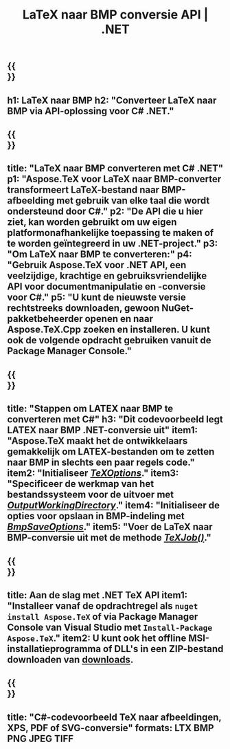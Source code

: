﻿---
translation: true
template: /_templates/_conversion-child-net.md
title: LaTeX naar BMP conversie API | .NET
description: LaTeX naar BMP conversie functionaliteit. Integreer deze on-premise .NET-bibliotheek in uw project of gebruik platformonafhankelijke applicaties om LaTeX naar BMP te converteren.
keywords: latex naar bmp api-net, latex2bmp integreer c#
url: /net/conversion/latex-to-bmp/
family: tex
platformtag: net
feature: conversion
informat: LATEX
outformat: BMP
otherformats: PNG JPEG TIFF PDF SVG XPS
---

{{<section banner>}}
---
h1: LaTeX naar BMP
h2: "Converteer LaTeX naar BMP via API-oplossing voor C# .NET."
---

{{<section overview>}}
---
title: "LaTeX naar BMP converteren met C# .NET"
p1: "Aspose.TeX voor LaTeX naar BMP-converter transformeert LaTeX-bestand naar BMP-afbeelding met gebruik van elke taal die wordt ondersteund door C#."
p2: "De API die u hier ziet, kan worden gebruikt om uw eigen platformonafhankelijke toepassing te maken of te worden geïntegreerd in uw .NET-project."
p3: "Om LaTeX naar BMP te converteren:"
p4: "Gebruik Aspose.TeX voor .NET API, een veelzijdige, krachtige en gebruiksvriendelijke API voor documentmanipulatie en -conversie voor C#."
p5: "U kunt de nieuwste versie rechtstreeks downloaden, gewoon NuGet-pakketbeheerder openen en naar Aspose.TeX.Cpp zoeken en installeren. U kunt ook de volgende opdracht gebruiken vanuit de Package Manager Console."
---

{{<section feature1>}}
---
title: "Stappen om LATEX naar BMP te converteren met C#"
h3: "Dit codevoorbeeld legt LATEX naar BMP .NET-conversie uit"
item1: "Aspose.TeX maakt het de ontwikkelaars gemakkelijk om LATEX-bestanden om te zetten naar BMP in slechts een paar regels code."
item2: "Initialiseer [*TeXOptions*](https://reference.aspose.com/tex/net/aspose.tex/texoptions/)."
item3: "Specificeer de werkmap van het bestandssysteem voor de uitvoer met [*OutputWorkingDirectory*](https://reference.aspose.com/tex/net/aspose.tex/texoptions/outputworkingdirectory/)."
item4: "Initialiseer de opties voor opslaan in BMP-indeling met [*BmpSaveOptions*](https://reference.aspose.com/tex/net/aspose.tex.presentation.image/bmpsaveoptions/)."
item5: "Voer de LaTeX naar BMP-conversie uit met de methode [*TeXJob()*](https://reference.aspose.com/tex/net/aspose.tex/texjob/)."
---

{{<section feature2>}}
---
title: Aan de slag met .NET TeX API
item1: "Installeer vanaf de opdrachtregel als ```nuget install Aspose.TeX``` of via Package Manager Console van Visual Studio met ```Install-Package Aspose.TeX```."
item2: U kunt ook het offline MSI-installatieprogramma of DLL's in een ZIP-bestand downloaden van [downloads](https://downloads.aspose.com/tex/net).
---

{{<section widget>}}
---
title: "C#-codevoorbeeld TeX naar afbeeldingen, XPS, PDF of SVG-conversie"
formats: LTX BMP PNG JPEG TIFF
---

